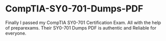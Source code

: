# CompTIA-SY0-701-Dumps-PDF
Finally I passed my CompTIA SY0-701 Certification Exam. All with the help of preparexams. Their SY0-701 Dumps PDF is authentic and Reliable for everyone.
